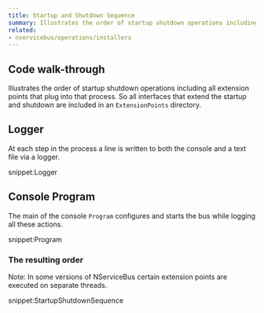 ```yaml
---
title: Startup and Shutdown Sequence
summary: Illustrates the order of startup shutdown operations including all extension points that plug into that process.
related:
- nservicebus/operations/installers
---
```



## Code walk-through

Illustrates the order of startup shutdown operations including all extension points that plug into that process. So all interfaces that extend the startup and shutdown are included in an `ExtensionPoints` directory. 


## Logger

At each step in the process a line is written to both the console and a text file via a logger.

snippet:Logger


## Console Program

The main of the console `Program` configures and starts the bus while logging all these actions.

snippet:Program


### The resulting order 

Note: In some versions of NServiceBus certain extension points are executed on separate threads.
 
snippet:StartupShutdownSequence
